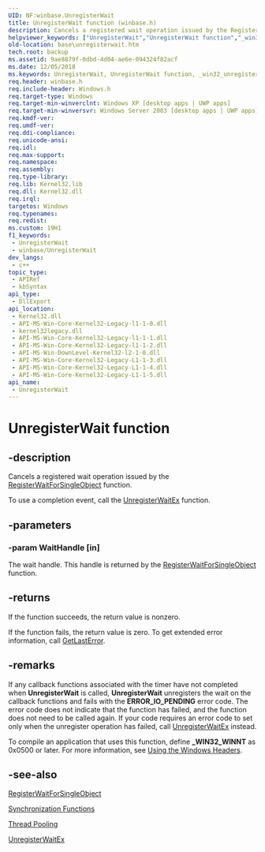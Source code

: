 ```yaml
---
UID: NF:winbase.UnregisterWait
title: UnregisterWait function (winbase.h)
description: Cancels a registered wait operation issued by the RegisterWaitForSingleObject function. (UnregisterWait)
helpviewer_keywords: ["UnregisterWait","UnregisterWait function","_win32_unregisterwait","base.unregisterwait","winbase/UnregisterWait"]
old-location: base\unregisterwait.htm
tech.root: backup
ms.assetid: 9ae8879f-0dbd-4d04-ae6e-094324f82acf
ms.date: 12/05/2018
ms.keywords: UnregisterWait, UnregisterWait function, _win32_unregisterwait, base.unregisterwait, winbase/UnregisterWait
req.header: winbase.h
req.include-header: Windows.h
req.target-type: Windows
req.target-min-winverclnt: Windows XP [desktop apps | UWP apps]
req.target-min-winversvr: Windows Server 2003 [desktop apps | UWP apps]
req.kmdf-ver: 
req.umdf-ver: 
req.ddi-compliance: 
req.unicode-ansi: 
req.idl: 
req.max-support: 
req.namespace: 
req.assembly: 
req.type-library: 
req.lib: Kernel32.lib
req.dll: Kernel32.dll
req.irql: 
targetos: Windows
req.typenames: 
req.redist: 
ms.custom: 19H1
f1_keywords:
 - UnregisterWait
 - winbase/UnregisterWait
dev_langs:
 - c++
topic_type:
 - APIRef
 - kbSyntax
api_type:
 - DllExport
api_location:
 - Kernel32.dll
 - API-MS-Win-Core-Kernel32-Legacy-l1-1-0.dll
 - kernel32legacy.dll
 - API-MS-Win-Core-Kernel32-Legacy-l1-1-1.dll
 - API-MS-Win-Core-Kernel32-Legacy-l1-1-2.dll
 - API-MS-Win-DownLevel-Kernel32-l2-1-0.dll
 - API-MS-Win-Core-Kernel32-Legacy-L1-1-3.dll
 - API-MS-Win-Core-Kernel32-Legacy-L1-1-4.dll
 - API-MS-Win-Core-Kernel32-Legacy-L1-1-5.dll
api_name:
 - UnregisterWait
---
```


# UnregisterWait function


## -description

Cancels a registered wait operation issued by the 
<a href="/windows/desktop/api/winbase/nf-winbase-registerwaitforsingleobject">RegisterWaitForSingleObject</a> function.

To use a completion event, call the 
<a href="/windows/desktop/Sync/unregisterwaitex">UnregisterWaitEx</a> function.

## -parameters

### -param WaitHandle [in]

The wait handle. This handle is returned by the 
<a href="/windows/desktop/api/winbase/nf-winbase-registerwaitforsingleobject">RegisterWaitForSingleObject</a> function.

## -returns

If the function succeeds, the return value is nonzero.

If the function fails, the return value is zero. To get extended error information, call 
<a href="/windows/desktop/api/errhandlingapi/nf-errhandlingapi-getlasterror">GetLastError</a>.

## -remarks

If any callback functions associated with the timer have not completed when <b>UnregisterWait</b> is called, <b>UnregisterWait</b> unregisters the wait on the callback functions and fails with the <b>ERROR_IO_PENDING</b> error code. The error code does not indicate that the function has failed, and the function does not need to be called again. If your code requires an error code to set only when the unregister operation has failed, call <a href="/windows/desktop/Sync/unregisterwaitex">UnregisterWaitEx</a> instead.

To compile an application that uses this function, define <b>_WIN32_WINNT</b> as 0x0500 or later. For more information, see 
<a href="/windows/desktop/WinProg/using-the-windows-headers">Using the Windows Headers</a>.

## -see-also

<a href="/windows/desktop/api/winbase/nf-winbase-registerwaitforsingleobject">RegisterWaitForSingleObject</a>



<a href="/windows/desktop/Sync/synchronization-functions">Synchronization Functions</a>



<a href="/windows/desktop/ProcThread/thread-pooling">Thread Pooling</a>



<a href="/windows/desktop/Sync/unregisterwaitex">UnregisterWaitEx</a>

